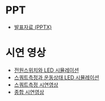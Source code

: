 # PPT
* [발표자료 (PPTX)]()

# 시연 영상
* [전원스위치와 LED 시뮬레이션](https://youtu.be/p0WgclJNXeo)
* [스쿼트측정과 운동상태 LED 시뮬레이션](https://youtu.be/8TwuZ1K5hpM)
* [스쿼트측정 시연영상](https://youtu.be/go7v1OSEq4g)
* [종합 시연영상](https://youtu.be/gCXsnY9W7Xc)

> 